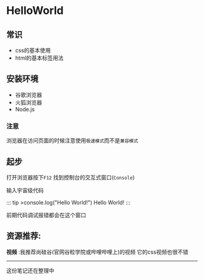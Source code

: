 # HelloWorld

## 常识

- css的基本使用
- html的基本标签用法



## 安装环境

- 谷歌浏览器
- 火狐浏览器
- Node.js



### 注意

浏览器在访问页面的时候注意使用`极速模式`而不是`兼容模式`



## 起步

打开浏览器按下`F12` 找到控制台的交互式窗口(`Console`)

输入宇宙级代码

::: tip >console.log("Hello World!")
Hello World!
:::


前期代码调试报错都会在这个窗口 



## 资源推荐:

**视频** :我推荐尚硅谷(官网谷粒学院或哔哩哔哩上)的视频 它的css视频也很不错



---

这份笔记还在整理中